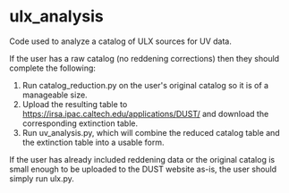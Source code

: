 # ulx_analysis
Code used to analyze a catalog of ULX sources for UV data.

If the user has a raw catalog (no reddening corrections) then they should complete the following:
1. Run catalog_reduction.py on the user's original catalog so it is of a manageable size. 
2. Upload the resulting table to https://irsa.ipac.caltech.edu/applications/DUST/ and download the corresponding extinction table.
3. Run uv_analysis.py, which will combine the reduced catalog table and the extinction table into a usable form.

If the user has already included reddening data or the original catalog is small enough to be uploaded to the DUST website as-is, the user should simply run ulx.py.
